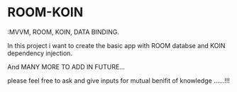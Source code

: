# ROOM-KOIN

:MVVM, ROOM, KOIN, DATA BINDING.

In this project i want to create the basic app with ROOM databse and KOIN dependency injection.

And MANY MORE TO ADD IN FUTURE...

please feel free to ask and give inputs for mutual benifit of knowledge ......!!!

